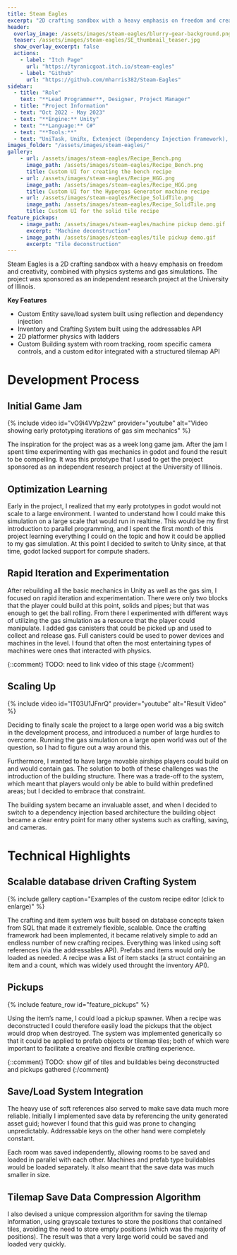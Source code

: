 ```yaml
---
title: Steam Eagles
excerpt: "2D crafting sandbox with a heavy emphasis on freedom and creativity, combined with physics systems and gas simulations."
header:
  overlay_image: /assets/images/steam-eagles/blurry-gear-background.png
  teaser: /assets/images/steam-eagles/SE_thumbnail_teaser.jpg
  show_overlay_excerpt: false
  actions:
    - label: "Itch Page"
      url: "https://tyranicgoat.itch.io/steam-eagles"
    - label: "Github"
      url: "https://github.com/mharris382/Steam-Eagles"
sidebar:   
  - title: "Role"
    text: "**Lead Programmer**, Designer, Project Manager"
  - title: "Project Information"
  - text: "Oct 2022 - May 2023"
  - text: "**Engine:** Unity"
  - text: "**Language:** C#"
  - text: "**Tools:**"
  - text: "UniTask, UniRx, Extenject (Dependency Injection Framework), Cinemachine"
images_folder: "/assets/images/steam-eagles/"
gallery:
    - url: /assets/images/steam-eagles/Recipe_Bench.png
      image_path: /assets/images/steam-eagles/Recipe_Bench.png
      title: Custom UI for creating the bench recipe
    - url: /assets/images/steam-eagles/Recipe_HGG.png
      image_path: /assets/images/steam-eagles/Recipe_HGG.png
      title: Custom UI for the Hypergas Generator machine recipe
    - url: /assets/images/steam-eagles/Recipe_SolidTile.png
      image_path: /assets/images/steam-eagles/Recipe_SolidTile.png
      title: Custom UI for the solid tile recipe
feature_pickups:
    - image_path: /assets/images/steam-eagles/machine pickup demo.gif
      excerpt: "Machine deconstruction"
    - image_path: /assets/images/steam-eagles/tile pickup demo.gif
      excerpt: "Tile deconstruction"
---
```


Steam Eagles is a 2D crafting sandbox with a heavy emphasis on freedom and creativity, combined with physics systems and gas simulations.  The project was sponsored as an independent research project at the University of Illinois. 

**Key Features**

- Custom Entity save/load system built using reflection and dependency injection
- Inventory and Crafting System built using the addressables API
- 2D platformer physics with ladders 
- Custom Building system with room tracking, room specific camera controls, and a custom editor integrated with a structured tilemap API

# Development Process


## Initial Game Jam

{% include video id="vO9i4VVp2zw" provider="youtube" alt="Video showing early prototyping iterations of gas sim mechanics" %} 

The inspiration for the project was as a week long game jam.  After the jam I spent time experimenting with gas mechanics in godot and found the result to be compelling. It was this prototype that I used to get the project sponsored as an independent research project at the University of Illinois.

## Optimization Learning

Early in the project, I realized that my early prototypes in godot would not scale to a large environment.  I wanted to understand how I could make this simulation on a large scale that would run in realtime.  This would be my first introduction to parallel programming, and I spent the first month of this project learning everything I could on the topic and how it could be applied to my gas simulation.  At this point I decided to switch to Unity since, at that time, godot lacked support for compute shaders. 

## Rapid Iteration and Experimentation 

After rebuilding all the basic mechanics in Unity as well as the gas sim, I focused on rapid iteration and experimentation.  There were only two blocks that the player could build at this point, solids and pipes; but that was enough to get the ball rolling.  From there I experimented with different ways of utilizing the gas simulation as a resource that the player could manipulate.  I added gas canisters that could be picked up and used to collect and release gas.  Full canisters could be used to power devices and machines in the level.  I found that often the most entertaining types of machines were ones that interacted with physics.

{::comment}
TODO: need to link video of this stage
{:/comment}

## Scaling Up

{% include video id="lT03U1JFnrQ" provider="youtube" alt="Result Video" %} 

Deciding to finally scale the project to a large open world was a big switch in the development process, and introduced a number of large hurdles to overcome.  Running the gas simulation on a large open world was out of the question, so I had to figure out a way around this.   

Furthermore, I wanted to have large movable airships players could build on and would contain gas. The solution to both of these challenges was the introduction of the building structure. There was a trade-off to the system, which meant that players would only be able to build within predefined areas; but I decided to embrace that constraint.  

The building system became an invaluable asset, and when I decided to switch to a dependency injection based architecture the building object became a clear entry point for many other systems such as crafting, saving, and cameras.

# Technical Highlights

## Scalable database driven Crafting System

{% include gallery caption="Examples of the custom recipe editor (click to enlarge)" %}

The crafting and item system was built based on database concepts taken from SQL that made it extremely flexible, scalable. Once the crafting framework had been implemented, it became relatively simple to add an endless number of new crafting recipes. Everything was linked using soft references (via the addressables API). Prefabs and items would only be loaded as needed. A recipe was a list of item stacks (a struct containing an item and a count, which was widely used throught the inventory API).  

## Pickups

{% include feature_row id="feature_pickups" %} 

Using the item’s name, I could load a pickup spawner. When a recipe was deconstructed I could therefore easily load the pickups that the object would drop when destroyed. The system was implemented generically so that it could be applied to prefab objects or tilemap tiles; both of which were important to facilitate a creative and flexible crafting experience. 

{::comment}
TODO: show gif of tiles and buildables being deconstructed and pickups gathered
{:/comment}

## Save/Load System Integration

The heavy use of soft references also served to make save data much more reliable. Initially I implemented save data by referencing the unity generated asset guid; however I found that this guid was prone to changing unpredictably. Addressable keys on the other hand were completely constant.  

Each room was saved independently, allowing rooms to be saved and loaded in parallel with each other.  Machines and prefab type buildables would be loaded separately. It also meant that the save data was much smaller in size.  

## Tilemap Save Data Compression Algorithm

I also devised a unique compression algorithm for saving the tilemap information, using grayscale textures to store the positions that contained tiles, avoiding the need to store empty positions (which was the majority of positions). The result was that a very large world could be saved and loaded very quickly.
